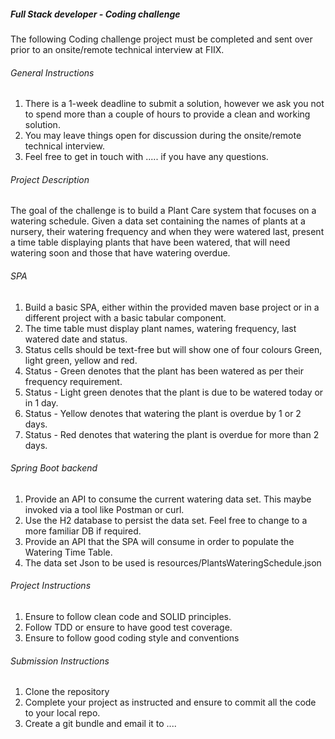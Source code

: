 ##### Full Stack developer - Coding challenge

The following Coding challenge project must be completed and sent over prior to an onsite/remote technical interview at FIIX.

###### General Instructions

1. There is a 1-week deadline to submit a solution, however we ask you not to spend more than a couple of hours to provide a clean and working solution.
2. You may leave things open for discussion during the onsite/remote technical interview.
3. Feel free to get in touch with ..... if you have any questions.

###### Project Description

The goal of the challenge is to build a Plant Care system that focuses on a watering schedule.
Given a data set containing the names of plants at a nursery, their watering frequency and when they were watered last,
present a time table displaying plants that have been watered, that will need watering soon and those that have watering overdue.

###### SPA
1. Build a basic SPA, either within the provided maven base project or in a different project with a basic tabular component.
2. The time table must display plant names, watering frequency, last watered date and status.
3. Status cells should be text-free but will show one of four colours Green, light green, yellow and red.
4. Status - Green denotes that the plant has been watered as per their frequency requirement.
5. Status - Light green denotes that the plant is due to be watered today or in 1 day.
6. Status - Yellow denotes that watering the plant is overdue by 1 or 2 days.
7. Status - Red denotes that watering the plant is overdue for more than 2 days.

###### Spring Boot backend
1. Provide an API to consume the current watering data set. This maybe invoked via a tool like Postman or curl.
2. Use the H2 database to persist the data set. Feel free to change to a more familiar DB if required.
3. Provide an API that the SPA will consume in order to populate the Watering Time Table.
4. The data set Json to be used is resources/PlantsWateringSchedule.json

###### Project Instructions
1. Ensure to follow clean code and SOLID principles.
2. Follow TDD or ensure to have good test coverage.
3. Ensure to follow good coding style and conventions

###### Submission Instructions
1. Clone the repository
2. Complete your project as instructed and ensure to commit all the code to your local repo.
3. Create a git bundle and email it to ....




